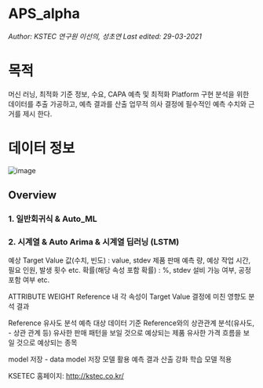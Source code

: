 # APS_alpha
 
*Author: KSTEC 연구원 이선의, 성초연 
Last edited: 29-03-2021*

# 목적
머신 러닝, 최적화 기준 정보, 수요, CAPA 예측 및 최적화 Platform 구현 
분석을 위한 데이터를 추출 가공하고, 예측 결과를 산출
업무적 의사 결정에 필수적인 예측 수치와 근거를 제시 한다.

# 데이터 정보
![image](https://user-images.githubusercontent.com/78070883/112793218-dacd0080-909f-11eb-8d97-7946194583cb.png)


## Overview
### 1. 일반회귀식 & Auto_ML
### 2. 시계열 & Auto Arima & 시계열 딥러닝 (LSTM)


예상 Target Value
값(수치, 빈도) : value, stdev
제품 판매 예측 량, 예상 작업 시간, 필요 인원, 발생 횟수 etc.
확률(해당 속성 포함 확률) : %, stdev
설비 가능 여부, 공정 포함 여부 etc.

ATTRIBUTE WEIGHT
Reference 내 각 속성이 Target Value 결정에 미친 영향도 분석 결과

Reference 유사도 분석
예측 대상 데이터 기준 Reference와의 상관관계 분석(유사도, - 상관 관계 등)
유사한 판매 패턴을 보일 것으로 예상되는 제품
유사한 가격 흐름을 보일 것으로 예상되는 종목

model 저장 - data model
저장 모델 활용 예측 결과 산출
강화 학습 모델 적용


KSETEC 홈페이지: <http://kstec.co.kr/>
